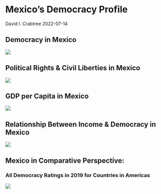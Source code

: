 Mexico’s Democracy Profile
================
David I. Crabtree
2022-07-14

## Democracy in Mexico

![](C:\Users\David\Desktop\PROGRA~1\FILESA~1\DEMOCR~1\reports\MEXICO~1/figure-gfm/Demscore-1.png)<!-- -->

## Political Rights & Civil Liberties in Mexico

![](C:\Users\David\Desktop\PROGRA~1\FILESA~1\DEMOCR~1\reports\MEXICO~1/figure-gfm/Political%20Rights%20&%20Civil%20Libs-1.png)<!-- -->

## GDP per Capita in Mexico

![](C:\Users\David\Desktop\PROGRA~1\FILESA~1\DEMOCR~1\reports\MEXICO~1/figure-gfm/GDP%20per%20Capita-1.png)<!-- -->

## Relationship Between Income & Democracy in Mexico

![](C:\Users\David\Desktop\PROGRA~1\FILESA~1\DEMOCR~1\reports\MEXICO~1/figure-gfm/Income%20&%20Dem-1.png)<!-- -->

## Mexico in Comparative Perspective:

### All Democracy Ratings in 2019 for Countries in Americas

![](C:\Users\David\Desktop\PROGRA~1\FILESA~1\DEMOCR~1\reports\MEXICO~1/figure-gfm/Democracy%20in%20Comparative%20Perspective-1.png)<!-- -->
